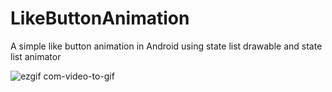 # LikeButtonAnimation
A simple like button animation in Android using state list drawable and state list animator


![ezgif com-video-to-gif](https://user-images.githubusercontent.com/34348938/69966014-85302480-153b-11ea-8767-7fecf5abbe3c.gif)
